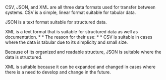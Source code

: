 CSV, JSON, and XML are all three data formats used for transfer between systems.
CSV is a simple, linear format suitable for tabular data.

 JSON is a text format suitable for structured data.

XML is a text format that is suitable for structured data as well as documentation.
*
*
The reason for their use:
*
*
 CSV is suitable in cases where the data is tabular due to its simplicity and small size.

 Because of its organized and readable structure, JSON is suitable where the data is structured.

XML is suitable because it can be expanded and changed in cases where there is a need to develop and change in the future.
